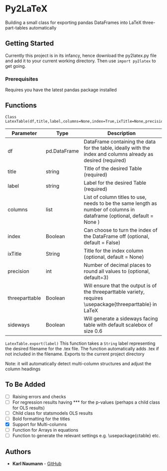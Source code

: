 # Py2LaTeX
Building a small class for exporting pandas DataFrames into LaTeX three-part-tables automatically

## Getting Started

Currently this project is in its infancy, hence download the py2latex.py file and add it to your current working directory. Then use `import py2latex` to get going.

### Prerequisites

Requires you have the latest pandas package installed

## Functions

```
Class LatexTable(df,title,label,columns=None,index=True,ixTitle=None,precision=3,threeparttable=False,sideways=False)
```

Parameter | Type | Description
----------|------|-------------
df | pd.DataFrame | DataFrame containing the data for the table, ideally with the index and columns already as desired (required)
title | string | Title of the desired Table (required)
label | string | Label for the desired Table (required)
columns | list | List of column titles to use, needs to be the same length as number of columns in dataframe (optional, default = None )
index | Boolean| Can choose to turn the index of the DataFrame off (optional, default = False)
ixTitle | String | Title for the index column (optional, default = None)
precision | int | Number of decimal places to round all values to (optional, default=3)
threeparttable | Boolean | Will ensure that the output is of the threeparttable variety, requires \usepackage{threeparttable} in LaTeX
sideways | Boolean | Will generate a sideways facing table with default scalebox of size 0.6

```LatexTable.export(label)```
This function takes a `String` label representing the desired filename for the .tex file. The function automatically adds .tex if not included in the filename. Exports to the current project directory

Note: it will automatically detect multi-column structures and adjust the column headings

## To Be Added
- [ ] Raising errors and checks
- [ ] For regression results having *** for the p-values (perhaps a child class for OLS results)
- [ ] Child class for statsmodels OLS results
- [ ] Bold formatting for the titles
- [X] Support for Multi-columns
- [ ] Function for Arrays in equations
- [ ] Function to generate the relevant settings e.g. \usepackage{ctable} etc.

## Authors

* **Karl Naumann** - [GitHub](https://github.com/karlnaumann)
